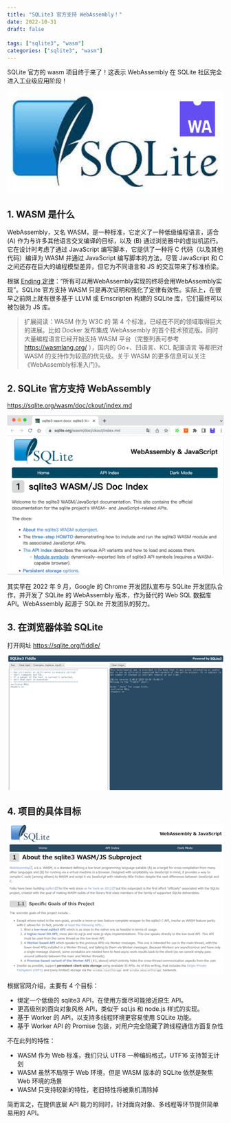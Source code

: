 ```yaml
---
title: "SQLite3 官方支持 WebAssembly！"
date: 2022-10-31
draft: false

tags: ["sqlite3", "wasm"]
categories: ["sqlite3", "wasm"]
---
```


SQLite 官方的 wasm 项目终于来了！这表示 WebAssembly 在 SQLite 社区完全进入工业级应用阶段！

![](/images/2022/sqlite3-wasm/00.png)

## 1. WASM 是什么

WebAssembly，又名 WASM，是一种标准，它定义了一种低级编程语言，适合 (A) 作为与许多其他语言交叉编译的目标，以及 (B) 通过浏览器中的虚拟机运行。它在设计时考虑了通过 JavaScript 编写脚本，它提供了一种将 C 代码（以及其他代码）编译为 WASM 并通过 JavaScript 编写脚本的方法，尽管 JavaScript 和 C 之间还存在巨大的编程模型差异，但它为不同语言和 JS 的交互带来了标准桥梁。

根据 [Ending 定律](https://zh.wikipedia.org/wiki/WebAssembly)：“所有可以用WebAssembly实现的终将会用WebAssembly实现”。SQLite 官方支持 WASM 只是再次证明和强化了定律有效性。实际上，在很早之前网上就有很多基于 LLVM 或 Emscripten 构建的 SQLite 库，它们最终可以被包装为 JS 库。

> 扩展阅读：WASM 作为 W3C 的 第 4 个标准，已经在不同的领域取得巨大的进展。比如 Docker 发布集成 WebAssembly 的首个技术预览版。同时大量编程语言已经开始支持 WASM 平台（完整列表可参考 https://wasmlang.org/ ），国内的 Go+、凹语言、KCL 配置语言 等都把对 WASM 的支持作为较高的优先级。关于 WASM 的更多信息可以关注 《WebAssembly标准入门》。

## 2. SQLite 官方支持 WebAssembly

https://sqlite.org/wasm/doc/ckout/index.md

![](/images/2022/sqlite3-wasm/01.png)

其实早在 2022 年 9 月，Google 的 Chrome 开发团队宣布与 SQLite 开发团队合作，并开发了 SQLite 的 WebAssembly 版本，作为替代的 Web SQL 数据库 API。WebAssembly 起源于 SQLite 开发团队的努力。

## 3. 在浏览器体验 SQLite

打开网址 https://sqlite.org/fiddle/

![](/images/2022/sqlite3-wasm/03.png)

## 4. 项目的具体目标

![](/images/2022/sqlite3-wasm/02.png)

根据官网介绍，主要有 4 个目标：

- 绑定一个低级的 sqlite3 API，在使用方面尽可能接近原生 API。
- 更高级别的面向对象风格 API，类似于 sql.js 和 node.js 样式的实现。
- 基于 Worker 的 API，以支持多线程环境更容易使用 SQLite 功能。
- 基于 Worker API 的 Promise 包装，对用户完全隐藏了跨线程通信方面复杂性

不在此列的特性：

- WASM 作为 Web 标准，我们只认 UTF8 一种编码格式，UTF16 支持暂无计划
- WASM 虽然不局限于 Web 环境，但是 WASM 版本的 SQLite 依然是聚焦 Web 环境的场景
- WASM 只支持较新的特性，老旧特性将被乘机清除掉

简而言之，在提供底层 API 能力的同时，针对面向对象、多线程等环节提供简单易用的 API。

